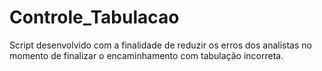 # Controle_Tabulacao

Script desenvolvido com a finalidade de reduzir os erros dos analistas no momento de finalizar o encaminhamento com tabulação incorreta.
